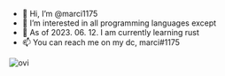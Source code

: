 - 👋 Hi, I’m @marci1175
- 👀 I’m interested in all programming languages except 
- 🌱 As of 2023. 06. 12. I am currently learning rust
- 📫 You can reach me on my dc, marci#1175

<img src="https://github-readme-stats.vercel.app/api/top-langs?username=marci1175&show_icons=true&locale=en&layout=compact&theme=chartreuse-dark" alt="ovi" />

<!---
marci1175/marci1175 is a ✨ special ✨ repository because its `README.md` (this file) appears on your GitHub profile.
You can click the Preview link to take a look at your changes.
--->
